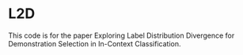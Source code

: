 # L2D
This code is for the paper Exploring Label Distribution Divergence for Demonstration Selection in In-Context Classification.
